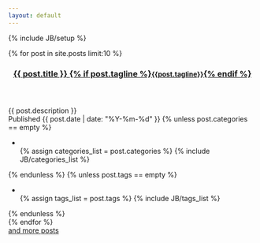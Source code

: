 ```yaml
---
layout: default
---
```

{% include JB/setup %}

<!-- show recent posts -->
{% for post in site.posts limit:10 %}
<article class="abstract_box">
  <header class="title">
    <h3><a href="{{ BASE_PATH }}{{ post.url }}">{{ post.title }} {% if post.tagline %}<small>{{post.tagline}}</small>{% endif %}</a></h3>
  </header>
  <div class="detail">
    <div>{{ post.description }}</div>
    <span class="date">Published {{ post.date | date: "%Y-%m-%d" }}</span>
  {% unless post.categories == empty %}
    <ul class="tag_box inline">
      <li><span class="glyphicon glyphicon-folder-open" aria-hidden="true"></span> </li>
      {% assign categories_list = post.categories %}
      {% include JB/categories_list %}
    </ul>
  {% endunless %}
  {% unless post.tags == empty %}
    <ul class="tag_box inline">
      <li><span class="glyphicon glyphicon-tags" aria-hidden="true"></span> </li>
      {% assign tags_list = post.tags %}
      {% include JB/tags_list %}
    </ul>
  {% endunless %}
  </div>
</article>
{% endfor %}

<div>
<a href="{{ BASE_PATH }}{{ site.JB.archive_path }}">and more posts</a>
</div>
